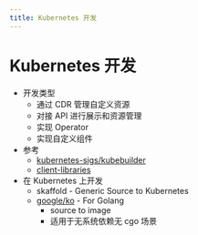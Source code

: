 ```yaml
---
title: Kubernetes 开发
---
```


# Kubernetes 开发

- 开发类型
  - 通过 CDR 管理自定义资源
  - 对接 API 进行展示和资源管理
  - 实现 Operator
  - 实现自定义组件
- 参考
  - [kubernetes-sigs/kubebuilder](https://github.com/kubernetes-sigs/kubebuilder)
  - [client-libraries](https://kubernetes.io/docs/reference/using-api/client-libraries)
- 在 Kubernetes 上开发
  - skaffold - Generic Source to Kubernetes
  - [google/ko](https://github.com/google/ko) - For Golang
    - source to image
    - 适用于无系统依赖无 cgo 场景

